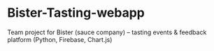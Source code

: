 # Bister-Tasting-webapp
Team project for Bister (sauce company) – tasting events &amp; feedback platform (Python, Firebase, Chart.js)

